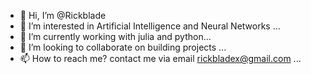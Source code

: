 - 👋 Hi, I’m @Rickblade
- 👀 I’m interested in Artificial Intelligence and Neural Networks ...
- 🌱 I’m currently working with julia and python...
- 💞️ I’m looking to collaborate on building projects ...
- 📫 How to reach me? contact me via email rickbladex@gmail.com ...

<!---
Rickblade/Rickblade is a ✨ special ✨ repository because its `README.md` (this file) appears on your GitHub profile.
You can click the Preview link to take a look at your changes.
--->
